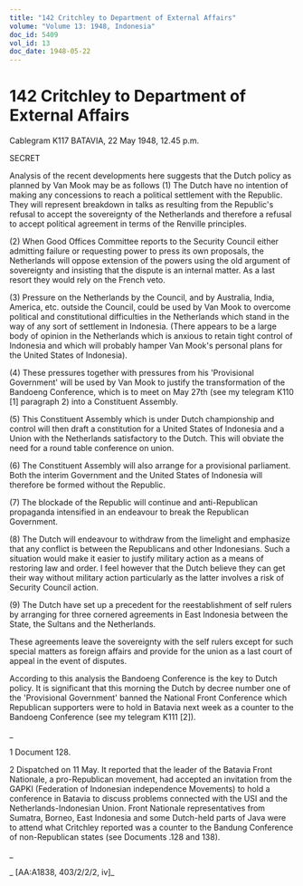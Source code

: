 ```yaml
---
title: "142 Critchley to Department of External Affairs"
volume: "Volume 13: 1948, Indonesia"
doc_id: 5409
vol_id: 13
doc_date: 1948-05-22
---
```


# 142 Critchley to Department of External Affairs

Cablegram K117 BATAVIA, 22 May 1948, 12.45 p.m.

SECRET

Analysis of the recent developments here suggests that the Dutch policy as planned by Van Mook may be as follows (1) The Dutch have no intention of making any concessions to reach a political settlement with the Republic. They will represent breakdown in talks as resulting from the Republic's refusal to accept the sovereignty of the Netherlands and therefore a refusal to accept political agreement in terms of the Renville principles.

(2) When Good Offices Committee reports to the Security Council either admitting failure or requesting power to press its own proposals, the Netherlands will oppose extension of the powers using the old argument of sovereignty and insisting that the dispute is an internal matter. As a last resort they would rely on the French veto.

(3) Pressure on the Netherlands by the Council, and by Australia, India, America, etc. outside the Council, could be used by Van Mook to overcome political and constitutional difficulties in the Netherlands which stand in the way of any sort of settlement in Indonesia. (There appears to be a large body of opinion in the Netherlands which is anxious to retain tight control of Indonesia and which will probably hamper Van Mook's personal plans for the United States of Indonesia).

(4) These pressures together with pressures from his 'Provisional Government' will be used by Van Mook to justify the transformation of the Bandoeng Conference, which is to meet on May 27th (see my telegram K110 [1] paragraph 2) into a Constituent Assembly.

(5) This Constituent Assembly which is under Dutch championship and control will then draft a constitution for a United States of Indonesia and a Union with the Netherlands satisfactory to the Dutch. This will obviate the need for a round table conference on union.

(6) The Constituent Assembly will also arrange for a provisional parliament. Both the interim Government and the United States of Indonesia will therefore be formed without the Republic.

(7) The blockade of the Republic will continue and anti-Republican propaganda intensified in an endeavour to break the Republican Government.

(8) The Dutch will endeavour to withdraw from the limelight and emphasize that any conflict is between the Republicans and other Indonesians. Such a situation would make it easier to justify military action as a means of restoring law and order. I feel however that the Dutch believe they can get their way without military action particularly as the latter involves a risk of Security Council action.

(9) The Dutch have set up a precedent for the reestablishment of self rulers by arranging for three cornered agreements in East Indonesia between the State, the Sultans and the Netherlands.

These agreements leave the sovereignty with the self rulers except for such special matters as foreign affairs and provide for the union as a last court of appeal in the event of disputes.

According to this analysis the Bandoeng Conference is the key to Dutch policy. It is significant that this morning the Dutch by decree number one of the 'Provisional Government' banned the National Front Conference which Republican supporters were to hold in Batavia next week as a counter to the Bandoeng Conference (see my telegram K111 [2]).

_

1 Document 128.

2 Dispatched on 11 May. It reported that the leader of the Batavia Front Nationale, a pro-Republican movement, had accepted an invitation from the GAPKI (Federation of Indonesian independence Movements) to hold a conference in Batavia to discuss problems connected with the USI and the Netherlands-Indonesian Union. Front Nationale representatives from Sumatra, Borneo, East Indonesia and some Dutch-held parts of Java were to attend what Critchley reported was a counter to the Bandung Conference of non-Republican states (see Documents .128 and 138).

_

_ [AA:A1838, 403/2/2/2, iv]_
